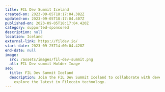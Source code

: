 ```yaml
---
title: FIL Dev Summit Iceland
created-on: 2023-09-05T18:17:04.382Z
updated-on: 2023-09-05T18:17:04.407Z
published-on: 2023-09-05T18:17:04.420Z
category: supported-sponsored
description: null
location: Iceland
external-link: https://fildev.io/
start-date: 2023-09-25T14:00:04.428Z
end-date: null
image:
  src: /assets/images/fil-dev-summit.png
  alt: FIL Dev summit Holder Image
seo:
  title: FIL Dev Summit Iceland
  description: Join the FIL Dev Summit Iceland to collaborate with developers and
    explore the latest in Filecoin technology.
---
```

